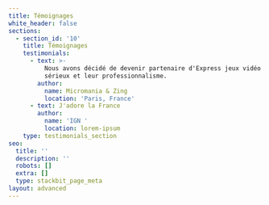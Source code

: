 ```yaml
---
title: Témoignages
white_header: false
sections:
  - section_id: '10'
    title: Témoignages
    testimonials:
      - text: >-
          Nous avons décidé de devenir partenaire d'Express jeux vidéo pour leur
          sérieux et leur professionnalisme.
        author:
          name: Micromania & Zing
          location: 'Paris, France'
      - text: J'adore la France
        author:
          name: 'IGN '
          location: lorem-ipsum
    type: testimonials_section
seo:
  title: ''
  description: ''
  robots: []
  extra: []
  type: stackbit_page_meta
layout: advanced
---
```

